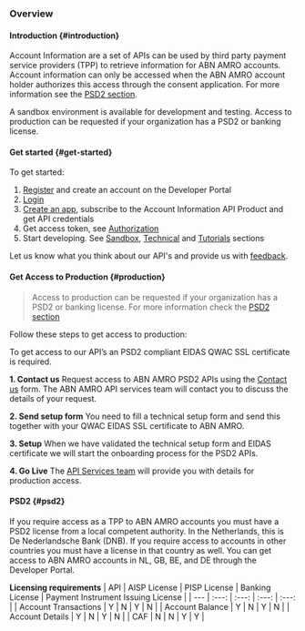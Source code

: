 ### Overview

#### Introduction {#introduction}
Account Information are a set of APIs can be used by third party payment service providers (TPP) to retrieve information for ABN AMRO accounts. Account information can only be accessed when the ABN AMRO account holder authorizes this access through the consent application. For more information see the [PSD2 section](#psd2).

A sandbox environment is available for development and testing. Access to production can be requested if your organization has a PSD2 or banking license.

#### Get started {#get-started}
To get started:

1. [Register](/user/register) and create an account on the Developer Portal 
2. [Login](/user/login)
3. [Create an app](/user/me/apps), subscribe to the Account Information API Product and get API credentials
4. Get access token, see [Authorization](authorization)
5. Start developing. See [Sandbox](sandbox), [Technical](technical) and [Tutorials](tutorials) sections

Let us know what you think about our API's and provide us with [feedback](https://developer.abnamro.com/contact). 

#### Get Access to Production {#production}
> Access to production can be requested if your organization has a PSD2 or banking license. For more information check the [PSD2 section](#psd2)

Follow these steps to get access to production:

To get access to our API’s an PSD2 compliant EIDAS QWAC SSL certificate is required. 

**1. Contact us**
Request access to ABN AMRO PSD2 APIs using the [Contact us](/contact) form. The ABN AMRO API services team will contact you to discuss the details of your request.

**2. Send setup form**
You need to fill a technical setup form and send this together with your QWAC EIDAS SSL certificate to ABN AMRO.

**3. Setup**
When we have validated the technical setup form and EIDAS certificate we will start the onboarding process for the PSD2 APIs.

**4. Go Live**
The [API Services team](/contact) will provide you with details for production access.

#### PSD2 {#psd2}
If you require access as a TPP to ABN AMRO accounts you must have a PSD2 license from a local competent authority. In the Netherlands, this is De Nederlandsche Bank (DNB). If you require access to accounts in other countries you must have a license in that country as well. You can get access to ABN AMRO accounts in NL, GB, BE, and DE through the Developer Portal.

**Licensing requirements**
| API | AISP License | PISP License | Banking License | Payment Instrument Issuing License | 
| --- | :---: | :---: | :---: | :---: | 
| Account Transactions | Y | N | Y | N | 
| Account Balance      | Y | N | Y | N | 
| Account Details      | Y | N | Y | N | 
| CAF                  | N | N | Y | Y | 
